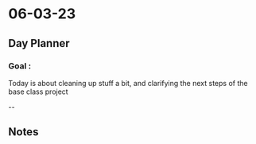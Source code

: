 # 06-03-23

## Day Planner

### Goal :
Today is about cleaning up stuff a bit, and clarifying the next steps of the base class project


--

## Notes

###
